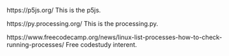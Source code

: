 <p>
https://p5js.org/ 
This is the p5js.
</P>
<p>
https://py.processing.org/
This is the processing.py.
</p>
<P>
https://www.freecodecamp.org/news/linux-list-processes-how-to-check-running-processes/
Free codestudy interent.
</P>